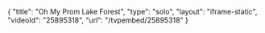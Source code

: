 {
    "title": "Oh My Prom Lake Forest",
    "type": "solo",
    "layout": "iframe-static",
    "videoId": "25895318",
    "url": "\/tvpembed\/25895318"
}